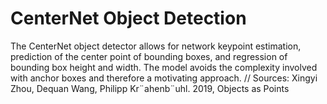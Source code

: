 # CenterNet Object Detection 

The CenterNet object detector allows for network keypoint
estimation, prediction of the center point of bounding boxes,
and regression of bounding box height and width. The model
avoids the complexity involved with anchor boxes and therefore
a motivating approach.
//
Sources: 
Xingyi Zhou, Dequan Wang, Philipp Kr¨ahenb¨uhl. 2019, Objects as
Points

